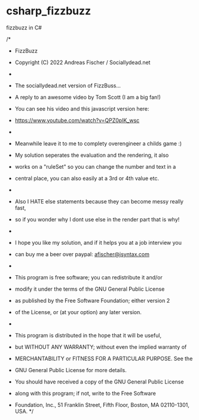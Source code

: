 # csharp_fizzbuzz
fizzbuzz in C#

/*
 * FizzBuzz
 * Copyright (C) 2022 Andreas Fischer / Sociallydead.net
 * 
 * The sociallydead.net version of FizzBuss...
 * A reply to an awesome video by Tom Scott (I am a big fan!)
 * You can see his video and this javascript version here:
 * https://www.youtube.com/watch?v=QPZ0pIK_wsc
 * 
 * Meanwhile leave it to me to complety overengineer a childs game :)
 * My solution seperates the evaluation and the rendering, it also
 * works on a "ruleSet" so you can change the number and text in a 
 * central place, you can also easily at a 3rd or 4th value etc.
 * 
 * Also I HATE else statements because they can become messy really fast,
 * so if you wonder why I dont use else in the render part that is why!
 * 
 * I hope you like my solution, and if it helps you at a job interview you
 * can buy me a beer over paypal: afischer@jsyntax.com
 * 
 * This program is free software; you can redistribute it and/or
 * modify it under the terms of the GNU General Public License
 * as published by the Free Software Foundation; either version 2
 * of the License, or (at your option) any later version.
 *
 * This program is distributed in the hope that it will be useful,
 * but WITHOUT ANY WARRANTY; without even the implied warranty of
 * MERCHANTABILITY or FITNESS FOR A PARTICULAR PURPOSE.  See the
 * GNU General Public License for more details.

 * You should have received a copy of the GNU General Public License
 * along with this program; if not, write to the Free Software
 * Foundation, Inc., 51 Franklin Street, Fifth Floor, Boston, MA  02110-1301, USA.
 */
